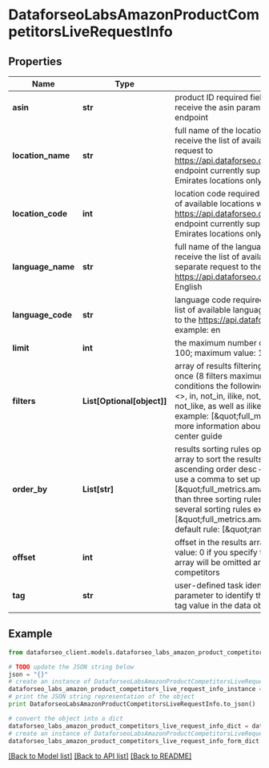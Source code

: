# DataforseoLabsAmazonProductCompetitorsLiveRequestInfo


## Properties

Name | Type | Description | Notes
------------ | ------------- | ------------- | -------------
**asin** | **str** | product ID required field unique product identifier (ASIN) on Amazon; you can receive the asin parameter by making a separate request to the Amazon Products endpoint | [optional] 
**location_name** | **str** | full name of the location required field if don’t specify location_code you can receive the list of available locations with their location_name by making a separate request to https://api.dataforseo.com/v3/dataforseo_labs/locations_and_languages; Note: this endpoint currently supports the US, Egypt, Saudi Arabia, and the United Arab Emirates locations only; example: United States | [optional] 
**location_code** | **int** | location code required field if don’t specify location_name you can receive the list of available locations with their location_code by making a separate request to https://api.dataforseo.com/v3/dataforseo_labs/locations_and_languages; Note: this endpoint currently supports the US, Egypt, Saudi Arabia, and the United Arab Emirates locations only; example: 2840 | [optional] 
**language_name** | **str** | full name of the language required field if don’t specify language_code you can receive the list of available languages with their language_name by making a separate request to the https://api.dataforseo.com/v3/dataforseo_labs/locations_and_languages example: English | [optional] 
**language_code** | **str** | language code required field if don’t specify language_name you can receive the list of available languages with their language_code by making a separate request to the https://api.dataforseo.com/v3/dataforseo_labs/locations_and_languages example: en | [optional] 
**limit** | **int** | the maximum number of products in the results array optional field default value: 100; maximum value: 1000 | [optional] 
**filters** | **List[Optional[object]]** | array of results filtering parameters optional field you can add several filters at once (8 filters maximum) you should set a logical operator and, or between the conditions the following operators are supported: regex, not_regex, &lt;, &lt;&#x3D;, &gt;, &gt;&#x3D;, &#x3D;, &lt;&gt;, in, not_in, ilike, not_ilike, like, not_like you can use the % operator with like and not_like, as well as ilike and not_ilike to match any string of zero or more characters example: [\&quot;full_metrics.amazon_serp.pos_1\&quot;,\&quot;&gt;\&quot;, 20] for more information about filters, please refer to Dataforseo Labs – Filters or this help center guide | [optional] 
**order_by** | **List[str]** | results sorting rules optional field you can use the same values as in the filters array to sort the results possible sorting types: asc – results will be sorted in the ascending order desc – results will be sorted in the descending order you should use a comma to set up a sorting parameter example: [\&quot;full_metrics.amazon_serp.pos_1,desc\&quot;] note that you can set no more than three sorting rules in a single request you should use a comma to separate several sorting rules example: [\&quot;full_metrics.amazon_serp.pos_1,desc\&quot;,\&quot;avg_position,desc\&quot;] default rule: [\&quot;ranked_serp_element.serp_item.rank_group,asc\&quot;] | [optional] 
**offset** | **int** | offset in the results array of returned product competitors optional field default value: 0 if you specify the 10 value, the first ten product competitors in the results array will be omitted and the data will be provided for the successive product competitors | [optional] 
**tag** | **str** | user-defined task identifier optional field the character limit is 255 you can use this parameter to identify the task and match it with the result you will find the specified tag value in the data object of the response | [optional] 

## Example

```python
from dataforseo_client.models.dataforseo_labs_amazon_product_competitors_live_request_info import DataforseoLabsAmazonProductCompetitorsLiveRequestInfo

# TODO update the JSON string below
json = "{}"
# create an instance of DataforseoLabsAmazonProductCompetitorsLiveRequestInfo from a JSON string
dataforseo_labs_amazon_product_competitors_live_request_info_instance = DataforseoLabsAmazonProductCompetitorsLiveRequestInfo.from_json(json)
# print the JSON string representation of the object
print DataforseoLabsAmazonProductCompetitorsLiveRequestInfo.to_json()

# convert the object into a dict
dataforseo_labs_amazon_product_competitors_live_request_info_dict = dataforseo_labs_amazon_product_competitors_live_request_info_instance.to_dict()
# create an instance of DataforseoLabsAmazonProductCompetitorsLiveRequestInfo from a dict
dataforseo_labs_amazon_product_competitors_live_request_info_form_dict = dataforseo_labs_amazon_product_competitors_live_request_info.from_dict(dataforseo_labs_amazon_product_competitors_live_request_info_dict)
```
[[Back to Model list]](../README.md#documentation-for-models) [[Back to API list]](../README.md#documentation-for-api-endpoints) [[Back to README]](../README.md)


